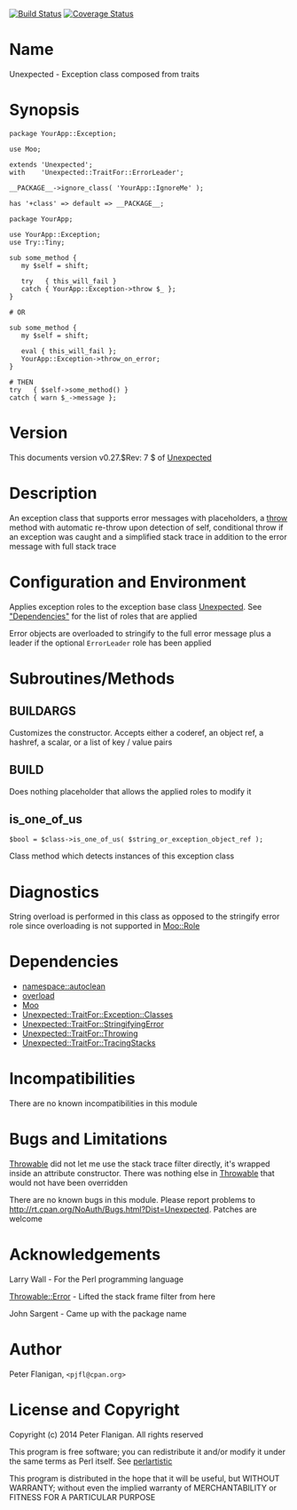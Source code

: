[![Build Status](https://travis-ci.org/pjfl/p5-unexpected.svg?branch=master)](https://travis-ci.org/pjfl/p5-unexpected)
[![Coverage Status](https://coveralls.io/repos/pjfl/p5-unexpected/badge.png)](https://coveralls.io/r/pjfl/p5-unexpected)

# Name

Unexpected - Exception class composed from traits

# Synopsis

    package YourApp::Exception;

    use Moo;

    extends 'Unexpected';
    with    'Unexpected::TraitFor::ErrorLeader';

    __PACKAGE__->ignore_class( 'YourApp::IgnoreMe' );

    has '+class' => default => __PACKAGE__;

    package YourApp;

    use YourApp::Exception;
    use Try::Tiny;

    sub some_method {
       my $self = shift;

       try   { this_will_fail }
       catch { YourApp::Exception->throw $_ };
    }

    # OR

    sub some_method {
       my $self = shift;

       eval { this_will_fail };
       YourApp::Exception->throw_on_error;
    }

    # THEN
    try   { $self->some_method() }
    catch { warn $_->message };

# Version

This documents version v0.27.$Rev: 7 $ of [Unexpected](https://metacpan.org/pod/Unexpected)

# Description

An exception class that supports error messages with placeholders, a
[throw](https://metacpan.org/pod/Unexpected::TraitFor::Throwing#throw) method with automatic
re-throw upon detection of self, conditional throw if an exception was
caught and a simplified stack trace in addition to the error message
with full stack trace

# Configuration and Environment

Applies exception roles to the exception base class [Unexpected](https://metacpan.org/pod/Unexpected). See
["Dependencies"](#dependencies) for the list of roles that are applied

Error objects are overloaded to stringify to the full error message
plus a leader if the optional `ErrorLeader` role has been applied

# Subroutines/Methods

## BUILDARGS

Customizes the constructor. Accepts either a coderef, an object ref,
a hashref, a scalar, or a list of key / value pairs

## BUILD

Does nothing placeholder that allows the applied roles to modify it

## is\_one\_of\_us

    $bool = $class->is_one_of_us( $string_or_exception_object_ref );

Class method which detects instances of this exception class

# Diagnostics

String overload is performed in this class as opposed to the stringify
error role since overloading is not supported in [Moo::Role](https://metacpan.org/pod/Moo::Role)

# Dependencies

- [namespace::autoclean](https://metacpan.org/pod/namespace::autoclean)
- [overload](https://metacpan.org/pod/overload)
- [Moo](https://metacpan.org/pod/Moo)
- [Unexpected::TraitFor::Exception::Classes](https://metacpan.org/pod/Unexpected::TraitFor::Exception::Classes)
- [Unexpected::TraitFor::StringifyingError](https://metacpan.org/pod/Unexpected::TraitFor::StringifyingError)
- [Unexpected::TraitFor::Throwing](https://metacpan.org/pod/Unexpected::TraitFor::Throwing)
- [Unexpected::TraitFor::TracingStacks](https://metacpan.org/pod/Unexpected::TraitFor::TracingStacks)

# Incompatibilities

There are no known incompatibilities in this module

# Bugs and Limitations

[Throwable](https://metacpan.org/pod/Throwable) did not let me use the stack trace filter directly, it's wrapped
inside an attribute constructor. There was nothing else in [Throwable](https://metacpan.org/pod/Throwable)
that would not have been overridden

There are no known bugs in this module.  Please report problems to
http://rt.cpan.org/NoAuth/Bugs.html?Dist=Unexpected. Patches
are welcome

# Acknowledgements

Larry Wall - For the Perl programming language

[Throwable::Error](https://metacpan.org/pod/Throwable::Error) - Lifted the stack frame filter from here

John Sargent - Came up with the package name

# Author

Peter Flanigan, `<pjfl@cpan.org>`

# License and Copyright

Copyright (c) 2014 Peter Flanigan. All rights reserved

This program is free software; you can redistribute it and/or modify it
under the same terms as Perl itself. See [perlartistic](https://metacpan.org/pod/perlartistic)

This program is distributed in the hope that it will be useful,
but WITHOUT WARRANTY; without even the implied warranty of
MERCHANTABILITY or FITNESS FOR A PARTICULAR PURPOSE
